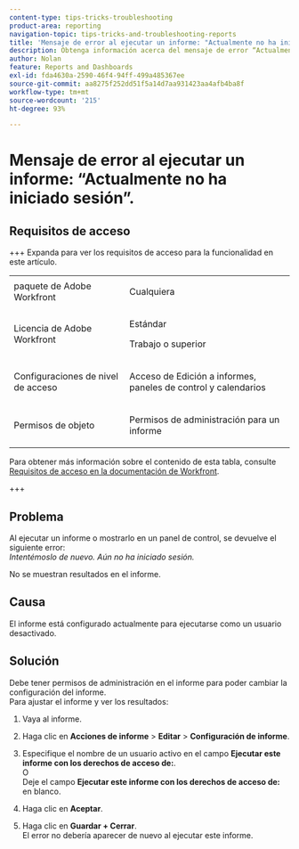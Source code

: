 ```yaml
---
content-type: tips-tricks-troubleshooting
product-area: reporting
navigation-topic: tips-tricks-and-troubleshooting-reports
title: 'Mensaje de error al ejecutar un informe: "Actualmente no ha iniciado sesión".'
description: Obtenga información acerca del mensaje de error “Actualmente no ha iniciado sesión”.
author: Nolan
feature: Reports and Dashboards
exl-id: fda4630a-2590-46f4-94ff-499a485367ee
source-git-commit: aa8275f252dd51f5a14d7aa931423aa4afb4ba8f
workflow-type: tm+mt
source-wordcount: '215'
ht-degree: 93%

---
```


# Mensaje de error al ejecutar un informe: “Actualmente no ha iniciado sesión”.

## Requisitos de acceso

+++ Expanda para ver los requisitos de acceso para la funcionalidad en este artículo.

<table style="table-layout:auto"> 
 <col> 
 <col> 
 <tbody> 
  <tr> 
   <td role="rowheader">paquete de Adobe Workfront</td> 
   <td> <p>Cualquiera</p> </td> 
  </tr> 
  <tr> 
   <td role="rowheader">Licencia de Adobe Workfront</td> 
   <td> 
     <p>Estándar</p>
     <p>Trabajo o superior</p>
   </td> 
  </tr> 
  <tr> 
   <td role="rowheader">Configuraciones de nivel de acceso</td> 
   <td> <p>Acceso de Edición a informes, paneles de control y calendarios</p> </td> 
  </tr> 
  <tr> 
   <td role="rowheader">Permisos de objeto</td> 
   <td> <p>Permisos de administración para un informe</p> </td> 
  </tr> 
 </tbody> 
</table>

Para obtener más información sobre el contenido de esta tabla, consulte [Requisitos de acceso en la documentación de Workfront](/help/quicksilver/administration-and-setup/add-users/access-levels-and-object-permissions/access-level-requirements-in-documentation.md).

+++


## Problema

Al ejecutar un informe o mostrarlo en un panel de control, se devuelve el siguiente error:\
*Intentémoslo de nuevo. Aún no ha iniciado sesión.*

No se muestran resultados en el informe.

## Causa

El informe está configurado actualmente para ejecutarse como un usuario desactivado.

## Solución

Debe tener permisos de administración en el informe para poder cambiar la configuración del informe.\
Para ajustar el informe y ver los resultados:

1. Vaya al informe.
1. Haga clic en **Acciones de informe** > **Editar** > **Configuración de informe**.

1. Especifique el nombre de un usuario activo en el campo **Ejecutar este informe con los derechos de acceso de:**.\
   O\
   Deje el campo **Ejecutar este informe con los derechos de acceso de:** en blanco.

1. Haga clic en **Aceptar**.
1. Haga clic en **Guardar + Cerrar**.\
   El error no debería aparecer de nuevo al ejecutar este informe.
